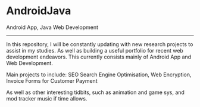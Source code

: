 # AndroidJava
Android App, Java Web Development
____________________________________________

In this repository, I will be constantly updating with new 
research projects to assist in my studies. As well as 
building a useful portfolio for recent web development
endeavors. This currently consists mainly of 
Android App and Web Development.

Main projects to include:
SEO Search Engine Optimisation, Web Encryption,
Invoice Forms for Customer Payment

As well as other interesting tidbits,
such as animation and game sys, and mod tracker music
if time allows.
